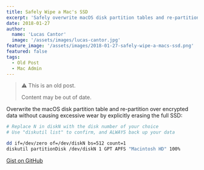 ```yaml
---
title: Safely Wipe a Mac's SSD
excerpt: 'Safely overwrite macOS disk partition tables and re-partition over encrypted data without excessive SSD wear.'
date: 2018-01-27
author:
  name: 'Lucas Cantor'
  image: '/assets/images/lucas-cantor.jpg'
feature_image: '/assets/images/2018-01-27-safely-wipe-a-macs-ssd.png'
featured: false
tags:
  - Old Post
  - Mac Admin
---
```


> ⚠️ This is an old post.
>
> Content may be out of date.

Overwrite the macOS disk partition table and re-partition over encrypted data without causing excessive wear by explicitly erasing the full SSD:

```bash
# Replace N in diskN with the disk number of your choice
# Use "diskutil list" to confirm, and ALWAYS back up your data

dd if=/dev/zero of=/dev/diskN bs=512 count=1
diskutil partitionDisk /dev/diskN 1 GPT APFS "Macintosh HD" 100%
```

[Gist on GitHub](https://gist.github.com/lucascantor/5316443b3e791c8301196a11b85adf66)
